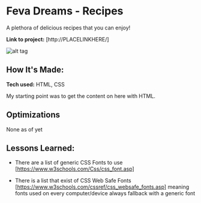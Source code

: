 # Feva Dreams - Recipes
A plethora of delicious recipes that you can enjoy!

**Link to project:** [http://PLACELINKHERE/]

![alt tag](http://PLACEIMAGEHERE)

## How It's Made:

**Tech used:** HTML, CSS

My starting point was to get the content on here with HTML. 

## Optimizations

None as of yet

## Lessons Learned:
- There are a list of generic CSS Fonts to use [https://www.w3schools.com/Css/css_font.asp]

- There is a list that exist of CSS Web Safe Fonts [https://www.w3schools.com/cssref/css_websafe_fonts.asp] meaning fonts used on every computer/device always fallback with a generic font 

